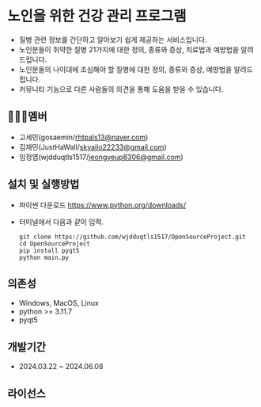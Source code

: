 # 노인을 위한 건강 관리 프로그램
- 질병 관련 정보를 간단하고 알아보기 쉽게 제공하는 서비스입니다.
- 노인분들이 취약한 질병 21가지에 대한 정의, 종류와 증상, 치료법과 예방법을 알려드립니다.
- 노인분들의 나이대에 조심해야 할 질병에 대한 정의, 종류와 증상, 예방법을 알려드립니다.
- 커뮤니티 기능으로 다른 사람들의 의견을 통해 도움을 받을 수 있습니다.


## 🧑‍🤝‍🧑멤버
- 고세민(gosaemin/rhtpals13@naver.com)
- 김재민(JustHaWall/skyailo22233@gmail.com)
- 임정엽(wjdduqtls1517/jeongyeup8306@gmail.com)

## 설치 및 실행방법
- 파이썬 다운로드 <https://www.python.org/downloads/>
- 터미널에서 다음과 같이 입력.
  
      git clone https://github.com/wjdduqtls1517/OpenSourceProject.git
      cd OpenSourceProject
      pip install pyqt5
      python main.py
    
## 의존성
- Windows, MacOS, Linux
- python >= 3.11.7
- pyqt5

## 개발기간
- 2024.03.22  ~ 2024.06.08

## 라이선스
